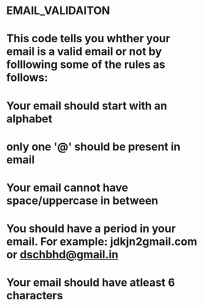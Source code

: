 # EMAIL_VALIDAITON
# This code tells you whther your email is a valid email or not by folllowing some of the rules as follows:
# Your email should start with an alphabet
#  only one '@' should be present in email
# Your email cannot have space/uppercase in between
# You should have a period in your email. For example: jdkjn2gmail.com or dschbhd@gmail.in
# Your email should have atleast 6 characters
